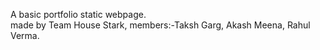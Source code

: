 A basic portfolio static webpage.
<br>
made by Team House Stark, members:-Taksh Garg, Akash Meena, Rahul Verma.
